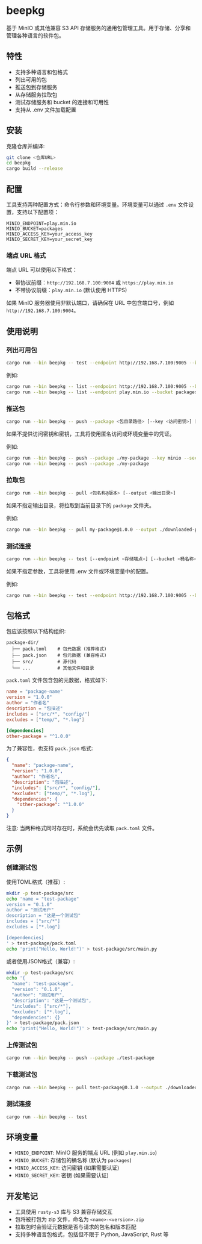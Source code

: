# beepkg

基于 MinIO 或其他兼容 S3 API 存储服务的通用包管理工具。用于存储、分享和管理各种语言的软件包。

## 特性

- 支持多种语言和包格式
- 列出可用的包
- 推送包到存储服务
- 从存储服务拉取包
- 测试存储服务和 bucket 的连接和可用性
- 支持从 .env 文件加载配置

## 安装

克隆仓库并编译:

```bash
git clone <仓库URL>
cd beepkg
cargo build --release
```

## 配置

工具支持两种配置方式：命令行参数和环境变量。环境变量可以通过 `.env` 文件设置，支持以下配置项：

```
MINIO_ENDPOINT=play.min.io
MINIO_BUCKET=packages
MINIO_ACCESS_KEY=your_access_key
MINIO_SECRET_KEY=your_secret_key
```

### 端点 URL 格式

端点 URL 可以使用以下格式：

- 带协议前缀：`http://192.168.7.100:9004` 或 `https://play.min.io`
- 不带协议前缀：`play.min.io` (默认使用 HTTPS)

如果 MinIO 服务器使用非默认端口，请确保在 URL 中包含端口号，例如 `http://192.168.7.100:9004`。

## 使用说明

### 列出可用包

```bash
cargo run --bin beepkg -- test --endpoint http://192.168.7.100:9005 --bucket devregistry
```

例如:
```bash
cargo run --bin beepkg -- list --endpoint http://192.168.7.100:9005 --bucket devregistry
cargo run --bin beepkg -- list --endpoint play.min.io --bucket packages
```

### 推送包

```bash
cargo run --bin beepkg -- push --package <包目录路径> [--key <访问密钥>] [--secret <密钥>]
```

如果不提供访问密钥和密钥，工具将使用匿名访问或环境变量中的凭证。

例如:
```bash
cargo run --bin beepkg -- push --package ./my-package --key minio --secret minio123
cargo run --bin beepkg -- push --package ./my-package
```

### 拉取包

```bash
cargo run --bin beepkg -- pull <包名称@版本> [--output <输出目录>]
```

如果不指定输出目录，将拉取到当前目录下的 `package` 文件夹。

例如:
```bash
cargo run --bin beepkg -- pull my-package@1.0.0 --output ./downloaded-packages
```

### 测试连接

```bash
cargo run --bin beepkg -- test [--endpoint <存储端点>] [--bucket <桶名称>] [--key <访问密钥>] [--secret <密钥>]
```

如果不指定参数，工具将使用 .env 文件或环境变量中的配置。

例如:
```bash
cargo run --bin beepkg -- test --endpoint http://192.168.7.100:9005 --bucket devregistry
```

## 包格式

包应该按照以下结构组织:

```
package-dir/
  ├── pack.toml    # 包元数据 (推荐格式)
  ├── pack.json    # 包元数据 (兼容格式)
  ├── src/         # 源代码
  └── ...          # 其他文件和目录
```

`pack.toml` 文件包含包的元数据，格式如下:

```toml
name = "package-name"
version = "1.0.0"
author = "作者名"
description = "包描述"
includes = ["src/*", "config/"]
excludes = ["temp/", "*.log"]

[dependencies]
other-package = "^1.0.0"
```

为了兼容性，也支持 `pack.json` 格式:

```json
{
  "name": "package-name",
  "version": "1.0.0",
  "author": "作者名",
  "description": "包描述",
  "includes": ["src/*", "config/"],
  "excludes": ["temp/", "*.log"],
  "dependencies": {
    "other-package": "^1.0.0"
  }
}
```

注意: 当两种格式同时存在时，系统会优先读取 `pack.toml` 文件。

## 示例

### 创建测试包

使用TOML格式（推荐）:
```bash
mkdir -p test-package/src
echo 'name = "test-package"
version = "0.1.0"
author = "测试用户"
description = "这是一个测试包"
includes = ["src/*"]
excludes = ["*.log"]

[dependencies]
' > test-package/pack.toml
echo 'print("Hello, World!")' > test-package/src/main.py
```

或者使用JSON格式（兼容）:
```bash
mkdir -p test-package/src
echo '{
  "name": "test-package",
  "version": "0.1.0",
  "author": "测试用户",
  "description": "这是一个测试包",
  "includes": ["src/*"],
  "excludes": ["*.log"],
  "dependencies": {}
}' > test-package/pack.json
echo 'print("Hello, World!")' > test-package/src/main.py
```

### 上传测试包

```bash
cargo run --bin beepkg -- push --package ./test-package
```

### 下载测试包

```bash
cargo run --bin beepkg -- pull test-package@0.1.0 --output ./downloaded
```

### 测试连接

```bash
cargo run --bin beepkg -- test
```

## 环境变量

- `MINIO_ENDPOINT`: MinIO 服务的端点 URL (例如 `play.min.io`)
- `MINIO_BUCKET`: 存储包的桶名称 (默认为 `packages`)
- `MINIO_ACCESS_KEY`: 访问密钥 (如果需要认证)
- `MINIO_SECRET_KEY`: 密钥 (如果需要认证)

## 开发笔记

- 工具使用 `rusty-s3` 库与 S3 兼容存储交互
- 包将被打包为 zip 文件，命名为 `<name>-<version>.zip`
- 拉取包时会验证元数据是否与请求的包名和版本匹配
- 支持多种语言包格式，包括但不限于 Python, JavaScript, Rust 等
